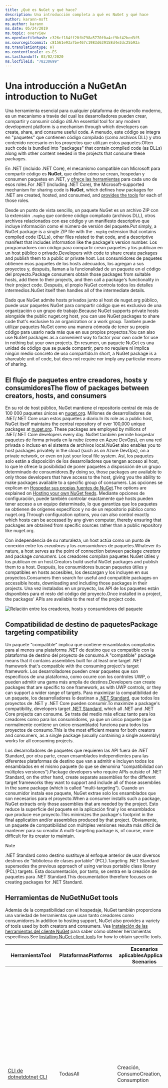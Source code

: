 ```yaml
---
title: ¿Qué es NuGet y qué hace?
description: Una introducción completa a qué es NuGet y qué hace
author: karann-msft
ms.author: karann
ms.date: 05/24/2019
ms.topic: overview
ms.openlocfilehash: c326cf184ff20fb798a5770f0a4cf9bf42bed3f5
ms.sourcegitcommit: c81561e93a7be467c1983d639158d4e3dc25b93a
ms.translationtype: HT
ms.contentlocale: es-ES
ms.lasthandoff: 03/02/2020
ms.locfileid: "78230699"
---
```

# <a name="an-introduction-to-nuget"></a><span data-ttu-id="c6ac9-103">Una introducción a NuGet</span><span class="sxs-lookup"><span data-stu-id="c6ac9-103">An introduction to NuGet</span></span>

<span data-ttu-id="c6ac9-104">Una herramienta esencial para cualquier plataforma de desarrollo moderno, es un mecanismo a través del cual los desarrolladores pueden crear, compartir y consumir código útil.</span><span class="sxs-lookup"><span data-stu-id="c6ac9-104">An essential tool for any modern development platform is a mechanism through which developers can create, share, and consume useful code.</span></span> <span data-ttu-id="c6ac9-105">A menudo, este código se integra en "paquetes" que contienen código compilado (como archivos DLL) y otro contenido necesario en los proyectos que utilizan estos paquetes.</span><span class="sxs-lookup"><span data-stu-id="c6ac9-105">Often such code is bundled into "packages" that contain compiled code (as DLLs) along with other content needed in the projects that consume these packages.</span></span>

<span data-ttu-id="c6ac9-106">En .NET (incluido .NET Core), el mecanismo compatible con Microsoft para compartir código es **NuGet**, que define cómo se crean, hospedan y consumen paquetes en .NET, y [ofrece las herramientas](install-nuget-client-tools.md) para cada uno de esos roles.</span><span class="sxs-lookup"><span data-stu-id="c6ac9-106">For .NET (including .NET Core), the Microsoft-supported mechanism for sharing code is **NuGet**, which defines how packages for .NET are created, hosted, and consumed, and [provides the tools](install-nuget-client-tools.md) for each of those roles.</span></span>

<span data-ttu-id="c6ac9-107">Desde un punto de vista sencillo, un paquete NuGet es un archivo ZIP con la extensión `.nupkg` que contiene código compilado (archivos DLL), otros archivos relacionados con ese código y un manifiesto descriptivo que incluye información como el número de versión del paquete.</span><span class="sxs-lookup"><span data-stu-id="c6ac9-107">Put simply, a NuGet package is a single ZIP file with the `.nupkg` extension that contains compiled code (DLLs), other files related to that code, and a descriptive manifest that includes information like the package's version number.</span></span> <span data-ttu-id="c6ac9-108">Los programadores con código para compartir crean paquetes y los publican en un host público o privado.</span><span class="sxs-lookup"><span data-stu-id="c6ac9-108">Developers with code to share create packages and publish them to a public or private host.</span></span> <span data-ttu-id="c6ac9-109">Los consumidores de paquetes obtienen esos paquetes de los hosts adecuados, los agregan a sus proyectos y, después, llaman a la funcionalidad de un paquete en el código del proyecto.</span><span class="sxs-lookup"><span data-stu-id="c6ac9-109">Package consumers obtain those packages from suitable hosts, add them to their projects, and then call a package's functionality in their project code.</span></span> <span data-ttu-id="c6ac9-110">Después, el propio NuGet controla todos los detalles intermedios.</span><span class="sxs-lookup"><span data-stu-id="c6ac9-110">NuGet itself then handles all of the intermediate details.</span></span>

<span data-ttu-id="c6ac9-111">Dado que NuGet admite hosts privados junto al host de nuget.org público, puede usar paquetes NuGet para compartir código que es exclusivo de una organización o un grupo de trabajo.</span><span class="sxs-lookup"><span data-stu-id="c6ac9-111">Because NuGet supports private hosts alongside the public nuget.org host, you can use NuGet packages to share code that's exclusive to an organization or a work group.</span></span> <span data-ttu-id="c6ac9-112">También puede utilizar paquetes NuGet como una manera cómoda de tener su propio código para usarlo nada más que en sus propios proyectos.</span><span class="sxs-lookup"><span data-stu-id="c6ac9-112">You can also use NuGet packages as a convenient way to factor your own code for use in nothing but your own projects.</span></span> <span data-ttu-id="c6ac9-113">En resumen, un paquete NuGet es una unidad de código que se puede compartir, pero no requiere ni implica ningún medio concreto de uso compartido.</span><span class="sxs-lookup"><span data-stu-id="c6ac9-113">In short, a NuGet package is a shareable unit of code, but does not require nor imply any particular means of sharing.</span></span>

## <a name="the-flow-of-packages-between-creators-hosts-and-consumers"></a><span data-ttu-id="c6ac9-114">El flujo de paquetes entre creadores, hosts y consumidores</span><span class="sxs-lookup"><span data-stu-id="c6ac9-114">The flow of packages between creators, hosts, and consumers</span></span>

<span data-ttu-id="c6ac9-115">En su rol de host público, NuGet mantiene el repositorio central de más de 100 000 paquetes únicos en [nuget.org](https://www.nuget.org). Millones de desarrolladores de .NET/.NET Core usan estos paquetes a diario.</span><span class="sxs-lookup"><span data-stu-id="c6ac9-115">In its role as a public host, NuGet itself maintains the central repository of over 100,000 unique packages at [nuget.org](https://www.nuget.org). These packages are employed by millions of .NET/.NET Core developers every day.</span></span> <span data-ttu-id="c6ac9-116">NuGet también permite hospedar paquetes de forma privada en la nube (como en Azure DevOps), en una red privada o incluso en el sistema de archivos local.</span><span class="sxs-lookup"><span data-stu-id="c6ac9-116">NuGet also enables you to host packages privately in the cloud (such as on Azure DevOps), on a private network, or even on just your local file system.</span></span> <span data-ttu-id="c6ac9-117">Así, los paquetes solo están a disposición de los desarrolladores que tengan acceso al host, lo que le ofrece la posibilidad de poner paquetes a disposición de un grupo determinado de consumidores.</span><span class="sxs-lookup"><span data-stu-id="c6ac9-117">By doing so, those packages are available to only those developers that have access to the host, giving you the ability to make packages available to a specific group of consumers.</span></span> <span data-ttu-id="c6ac9-118">Las opciones se explican en [Hospedar sus propias fuentes de NuGet](hosting-packages/overview.md).</span><span class="sxs-lookup"><span data-stu-id="c6ac9-118">The options are explained on [Hosting your own NuGet feeds](hosting-packages/overview.md).</span></span> <span data-ttu-id="c6ac9-119">Mediante opciones de configuración, puede también controlar exactamente qué hosts pueden tener acceso a un equipo determinado, lo que garantiza que los paquetes se obtienen de orígenes específicos y no de un repositorio público como nuget.org.</span><span class="sxs-lookup"><span data-stu-id="c6ac9-119">Through configuration options, you can also control exactly which hosts can be accessed by any given computer, thereby ensuring that packages are obtained from specific sources rather than a public repository like nuget.org.</span></span>

<span data-ttu-id="c6ac9-120">Con independencia de su naturaleza, un host actúa como un punto de conexión entre los *creadores* y los *consumidores* de paquetes.</span><span class="sxs-lookup"><span data-stu-id="c6ac9-120">Whatever its nature, a host serves as the point of connection between package *creators* and package *consumers*.</span></span> <span data-ttu-id="c6ac9-121">Los creadores compilan paquetes NuGet útiles y los publican en un host.</span><span class="sxs-lookup"><span data-stu-id="c6ac9-121">Creators build useful NuGet packages and publish them to a host.</span></span> <span data-ttu-id="c6ac9-122">Después, los consumidores buscan paquetes útiles y compatibles en hosts accesibles, los descargan y los incluyen en sus proyectos.</span><span class="sxs-lookup"><span data-stu-id="c6ac9-122">Consumers then search for useful and compatible packages on accessible hosts, downloading and including those packages in their projects.</span></span> <span data-ttu-id="c6ac9-123">Una vez instalados en un proyecto, las API de los paquetes están disponibles para el resto del código del proyecto.</span><span class="sxs-lookup"><span data-stu-id="c6ac9-123">Once installed in a project, the packages' APIs are available to the rest of the project code.</span></span>

![Relación entre los creadores, hosts y consumidores del paquete](media/nuget-roles.png)

## <a name="package-targeting-compatibility"></a><span data-ttu-id="c6ac9-125">Compatibilidad de destino de paquetes</span><span class="sxs-lookup"><span data-stu-id="c6ac9-125">Package targeting compatibility</span></span>

<span data-ttu-id="c6ac9-126">Un paquete "compatible" implica que contiene ensamblados compilados para al menos una plataforma .NET de destino que es compatible con la plataforma de destino del proyecto de consumo.</span><span class="sxs-lookup"><span data-stu-id="c6ac9-126">A "compatible" package means that it contains assemblies built for at least one target .NET framework that's compatible with the consuming project's target framework.</span></span> <span data-ttu-id="c6ac9-127">Los desarrolladores pueden crear paquetes que son específicos de una plataforma, como ocurre con los controles UWP, o pueden admitir una gama más amplia de destinos.</span><span class="sxs-lookup"><span data-stu-id="c6ac9-127">Developers can create packages that are specific to one framework, as with UWP controls, or they can support a wider range of targets.</span></span> <span data-ttu-id="c6ac9-128">Para maximizar la compatibilidad de un paquete, los desarrolladores lo destinan a [.NET Standard](/dotnet/standard/net-standard), que todos los proyectos de .NET y .NET Core pueden consumir.</span><span class="sxs-lookup"><span data-stu-id="c6ac9-128">To maximize a package's compatibility, developers target [.NET Standard](/dotnet/standard/net-standard), which all .NET and .NET Core projects can consume.</span></span> <span data-ttu-id="c6ac9-129">Se trata del medio más eficaz tanto para los creadores como para los consumidores, ya que un único paquete (que normalmente contiene un único ensamblado) funciona para todos los proyectos de consumo.</span><span class="sxs-lookup"><span data-stu-id="c6ac9-129">This is the most efficient means for both creators and consumers, as a single package (usually containing a single assembly) works for all consuming projects.</span></span>

<span data-ttu-id="c6ac9-130">Los desarrolladores de paquetes que requieren las API fuera de .NET Standard, por otra parte, crean ensamblados independientes para las diferentes plataformas de destino que van a admitir e incluyen todos los ensamblados en el mismo paquete (lo que se denomina "compatibilidad con múltiples versiones").</span><span class="sxs-lookup"><span data-stu-id="c6ac9-130">Package developers who require APIs outside of .NET Standard, on the other hand, create separate assemblies for the different target frameworks they want to support and include all of those assemblies in the same package (which is called "multi-targeting").</span></span> <span data-ttu-id="c6ac9-131">Cuando un consumidor instala ese paquete, NuGet extrae solo los ensamblados que son necesarios para el proyecto.</span><span class="sxs-lookup"><span data-stu-id="c6ac9-131">When a consumer installs such a package, NuGet extracts only those assemblies that are needed by the project.</span></span> <span data-ttu-id="c6ac9-132">Esto reduce la superficie del paquete en la aplicación final y los ensamblados que produce ese proyecto.</span><span class="sxs-lookup"><span data-stu-id="c6ac9-132">This minimizes the package's footprint in the final application and/or assemblies produced by that project.</span></span> <span data-ttu-id="c6ac9-133">Obviamente, un paquete de compatibilidad con múltiples versiones resulta más difícil de mantener para su creador.</span><span class="sxs-lookup"><span data-stu-id="c6ac9-133">A multi-targeting package is, of course, more difficult for its creator to maintain.</span></span>

> [!Note]
> <span data-ttu-id="c6ac9-134">.NET Standard como destino sustituye al enfoque anterior de usar diversos destinos de "biblioteca de clases portable" (PCL).</span><span class="sxs-lookup"><span data-stu-id="c6ac9-134">Targeting .NET Standard supersedes the previous approach of using various portable class library (PCL) targets.</span></span> <span data-ttu-id="c6ac9-135">Esta documentación, por tanto, se centra en la creación de paquetes para .NET Standard.</span><span class="sxs-lookup"><span data-stu-id="c6ac9-135">This documentation therefore focuses on creating packages for .NET Standard.</span></span>

## <a name="nuget-tools"></a><span data-ttu-id="c6ac9-136">Herramientas de NuGet</span><span class="sxs-lookup"><span data-stu-id="c6ac9-136">NuGet tools</span></span>

<span data-ttu-id="c6ac9-137">Además de la compatibilidad con el hospedaje, NuGet también proporciona una variedad de herramientas que usan tanto creadores como consumidores.</span><span class="sxs-lookup"><span data-stu-id="c6ac9-137">In addition to hosting support, NuGet also provides a variety of tools used by both creators and consumers.</span></span> <span data-ttu-id="c6ac9-138">Vea [Instalación de las herramientas del cliente NuGet](install-nuget-client-tools.md) para saber cómo obtener herramientas específicas.</span><span class="sxs-lookup"><span data-stu-id="c6ac9-138">See [Installing NuGet client tools](install-nuget-client-tools.md) for how to obtain specific tools.</span></span>

| <span data-ttu-id="c6ac9-139">Herramienta</span><span class="sxs-lookup"><span data-stu-id="c6ac9-139">Tool</span></span> | <span data-ttu-id="c6ac9-140">Plataformas</span><span class="sxs-lookup"><span data-stu-id="c6ac9-140">Platforms</span></span> | <span data-ttu-id="c6ac9-141">Escenarios aplicables</span><span class="sxs-lookup"><span data-stu-id="c6ac9-141">Applicable Scenarios</span></span> | <span data-ttu-id="c6ac9-142">Descripción</span><span class="sxs-lookup"><span data-stu-id="c6ac9-142">Description</span></span> |
| --- | --- | --- | --- |
| [<span data-ttu-id="c6ac9-143">CLI de dotnet</span><span class="sxs-lookup"><span data-stu-id="c6ac9-143">dotnet CLI</span></span>](consume-packages/install-use-packages-dotnet-cli.md) | <span data-ttu-id="c6ac9-144">Todas</span><span class="sxs-lookup"><span data-stu-id="c6ac9-144">All</span></span> | <span data-ttu-id="c6ac9-145">Creación, Consumo</span><span class="sxs-lookup"><span data-stu-id="c6ac9-145">Creation, Consumption</span></span> | <span data-ttu-id="c6ac9-146">Herramienta CLI para las bibliotecas .NET Core y .NET Standard y para los proyectos de estilo SDK que tienen como destino .NET Framework (consulte [Atributo SDK](/dotnet/core/tools/csproj#additions)).</span><span class="sxs-lookup"><span data-stu-id="c6ac9-146">CLI tool for .NET Core and .NET Standard libraries, and for SDK-style projects that target .NET Framework (see [SDK attribute](/dotnet/core/tools/csproj#additions)).</span></span> <span data-ttu-id="c6ac9-147">Ofrece determinadas funcionalidades de la CLI de NuGet directamente en la cadena de herramientas de .NET Core.</span><span class="sxs-lookup"><span data-stu-id="c6ac9-147">Provides certain NuGet CLI capabilities directly within the .NET Core tool chain.</span></span> <span data-ttu-id="c6ac9-148">Al igual que con la CLI de `nuget.exe`, la CLI de dotnet no interactúa con proyectos de Visual Studio.</span><span class="sxs-lookup"><span data-stu-id="c6ac9-148">As with the `nuget.exe` CLI, the dotnet CLI does not interact with Visual Studio projects.</span></span> |
| [<span data-ttu-id="c6ac9-149">CLI de nuget.exe</span><span class="sxs-lookup"><span data-stu-id="c6ac9-149">nuget.exe CLI</span></span>](consume-packages/install-use-packages-nuget-cli.md) | <span data-ttu-id="c6ac9-150">Todas</span><span class="sxs-lookup"><span data-stu-id="c6ac9-150">All</span></span> | <span data-ttu-id="c6ac9-151">Creación, Consumo</span><span class="sxs-lookup"><span data-stu-id="c6ac9-151">Creation, Consumption</span></span> | <span data-ttu-id="c6ac9-152">Herramienta CLI para bibliotecas de .NET Framework y proyectos de estilo diferente de SDK que tienen como destino las bibliotecas de .NET Standard.</span><span class="sxs-lookup"><span data-stu-id="c6ac9-152">CLI tool for .NET Framework libraries and non-SDK-style projects that target .NET Standard libraries.</span></span> <span data-ttu-id="c6ac9-153">Proporciona todas las funcionalidades de NuGet, con algunos comandos que se aplican de forma específica a los creadores del paquete, otros solo a los consumidores y otros a ambos.</span><span class="sxs-lookup"><span data-stu-id="c6ac9-153">Provides all NuGet capabilities, with some commands applying specifically to package creators, some applying only to consumers, and others applying to both.</span></span> <span data-ttu-id="c6ac9-154">Por ejemplo, los creadores de paquetes usan el comando `nuget pack` para crear un paquete a partir de varios ensamblados y archivos relacionados, los consumidores de paquetes usan `nuget install` para incluir los paquetes en una carpeta de proyecto y todos usan `nuget config` para establecer variables de configuración de NuGet.</span><span class="sxs-lookup"><span data-stu-id="c6ac9-154">For example, package creators use the `nuget pack` command to create a package from various assemblies and related files, package consumers use `nuget install` to include packages in a project folder, and everyone uses `nuget config` to set NuGet configuration variables.</span></span> <span data-ttu-id="c6ac9-155">Como herramienta independiente de la plataforma, la CLI de NuGet no interactúa con proyectos de Visual Studio.</span><span class="sxs-lookup"><span data-stu-id="c6ac9-155">As a platform-agnostic tool, the NuGet CLI does not interact with Visual Studio projects.</span></span> |
| [<span data-ttu-id="c6ac9-156">Consola del Administrador de paquetes</span><span class="sxs-lookup"><span data-stu-id="c6ac9-156">Package Manager Console</span></span>](consume-packages/install-use-packages-powershell.md) | <span data-ttu-id="c6ac9-157">Visual Studio en Windows</span><span class="sxs-lookup"><span data-stu-id="c6ac9-157">Visual Studio on Windows</span></span> | <span data-ttu-id="c6ac9-158">Consumo</span><span class="sxs-lookup"><span data-stu-id="c6ac9-158">Consumption</span></span> | <span data-ttu-id="c6ac9-159">Ofrece [comandos de PowerShell](reference/Powershell-Reference.md) para instalar y administrar paquetes en proyectos de Visual Studio.</span><span class="sxs-lookup"><span data-stu-id="c6ac9-159">Provides [PowerShell commands](reference/Powershell-Reference.md) for installing and managing packages in Visual Studio projects.</span></span> |
| [<span data-ttu-id="c6ac9-160">Interfaz de usuario del administrador de paquetes</span><span class="sxs-lookup"><span data-stu-id="c6ac9-160">Package Manager UI</span></span>](consume-packages/install-use-packages-visual-studio.md) | <span data-ttu-id="c6ac9-161">Visual Studio en Windows</span><span class="sxs-lookup"><span data-stu-id="c6ac9-161">Visual Studio on Windows</span></span> | <span data-ttu-id="c6ac9-162">Consumo</span><span class="sxs-lookup"><span data-stu-id="c6ac9-162">Consumption</span></span> | <span data-ttu-id="c6ac9-163">Ofrece una interfaz de usuario fácil de usar para instalar y administrar paquetes en proyectos de Visual Studio.</span><span class="sxs-lookup"><span data-stu-id="c6ac9-163">Provides an easy-to-use UI for installing and managing packages in Visual Studio projects.</span></span> |
| [<span data-ttu-id="c6ac9-164">Administrar la interfaz de usuario de NuGet</span><span class="sxs-lookup"><span data-stu-id="c6ac9-164">Manage NuGet UI</span></span>](/visualstudio/mac/nuget-walkthrough) | <span data-ttu-id="c6ac9-165">Visual Studio para Mac</span><span class="sxs-lookup"><span data-stu-id="c6ac9-165">Visual Studio for Mac</span></span> | <span data-ttu-id="c6ac9-166">Consumo</span><span class="sxs-lookup"><span data-stu-id="c6ac9-166">Consumption</span></span> | <span data-ttu-id="c6ac9-167">Ofrece una interfaz de usuario fácil de usar para instalar y administrar paquetes en proyectos de Visual Studio para Mac.</span><span class="sxs-lookup"><span data-stu-id="c6ac9-167">Provide an easy-to-use UI for installing and managing packages in Visual Studio for Mac projects.</span></span> |
| [<span data-ttu-id="c6ac9-168">MSBuild</span><span class="sxs-lookup"><span data-stu-id="c6ac9-168">MSBuild</span></span>](reference/msbuild-targets.md) | <span data-ttu-id="c6ac9-169">Windows</span><span class="sxs-lookup"><span data-stu-id="c6ac9-169">Windows</span></span> | <span data-ttu-id="c6ac9-170">Creación, Consumo</span><span class="sxs-lookup"><span data-stu-id="c6ac9-170">Creation, Consumption</span></span> | <span data-ttu-id="c6ac9-171">Ofrece la posibilidad de crear y restaurar los paquetes que se usan en un proyecto directamente a través de la cadena de herramientas de MSBuild.</span><span class="sxs-lookup"><span data-stu-id="c6ac9-171">Provides the ability to create packages and restore packages used in a project directly through the MSBuild tool chain.</span></span> |

<span data-ttu-id="c6ac9-172">Como puede ver, las herramientas de NuGet con las que trabaja dependen en gran medida de si se crean, consumen o publican paquetes, así como de la plataforma en la que se trabaja.</span><span class="sxs-lookup"><span data-stu-id="c6ac9-172">As you can see, the NuGet tools you work with depend greatly on whether you're creating, consuming, or publishing packages, and the platform on which you're working.</span></span> <span data-ttu-id="c6ac9-173">Los creadores de paquetes también suelen ser consumidores, dado que se basan en la funcionalidad que existe en otros paquetes NuGet.</span><span class="sxs-lookup"><span data-stu-id="c6ac9-173">Package creators are typically also consumers, as they build on top of functionality that exists in other NuGet packages.</span></span> <span data-ttu-id="c6ac9-174">Y esos paquetes, por supuesto, pueden a su vez depender de otros.</span><span class="sxs-lookup"><span data-stu-id="c6ac9-174">And those packages, of course, may in turn depend on still others.</span></span>

<span data-ttu-id="c6ac9-175">Para obtener más información, comience por los artículos [Flujo de trabajo de creación de paquetes](create-packages/Overview-and-Workflow.md) y [Flujo de trabajo de consumo de paquetes](consume-packages/Overview-and-Workflow.md).</span><span class="sxs-lookup"><span data-stu-id="c6ac9-175">For more information, start with the [Package creation workflow](create-packages/Overview-and-Workflow.md) and [Package consumption workflow](consume-packages/Overview-and-Workflow.md) articles.</span></span>

## <a name="managing-dependencies"></a><span data-ttu-id="c6ac9-176">Administración de dependencias</span><span class="sxs-lookup"><span data-stu-id="c6ac9-176">Managing dependencies</span></span>

<span data-ttu-id="c6ac9-177">La posibilidad de basarse en el trabajo de otros usuarios fácilmente es una de las características más eficaces de un sistema de administración de paquetes.</span><span class="sxs-lookup"><span data-stu-id="c6ac9-177">The ability to easily build on the work of others is one of most powerful features of a package management system.</span></span> <span data-ttu-id="c6ac9-178">En consecuencia, gran parte de lo que hace NuGet consiste en administrar ese "gráfico" o árbol de dependencias en nombre de un proyecto.</span><span class="sxs-lookup"><span data-stu-id="c6ac9-178">Accordingly, much of what NuGet does is managing that dependency tree or "graph" on behalf of a project.</span></span> <span data-ttu-id="c6ac9-179">Dicho simplemente, solo se tiene que preocupar por los paquetes que use directamente en un proyecto.</span><span class="sxs-lookup"><span data-stu-id="c6ac9-179">Simply said, you need only concern yourself with those packages that you're directly using in a project.</span></span> <span data-ttu-id="c6ac9-180">Si alguno de esos paquetes consume otros paquetes (que, a su vez, pueden consumir otros), NuGet se encarga de todas esas dependencias de nivel inferior.</span><span class="sxs-lookup"><span data-stu-id="c6ac9-180">If any of those packages themselves consume other packages (which can, in turn, consume still others), NuGet takes care of all those down-level dependencies.</span></span>

<span data-ttu-id="c6ac9-181">En la imagen siguiente se muestra un proyecto que depende de cinco paquetes que, a su vez, dependen de otros varios.</span><span class="sxs-lookup"><span data-stu-id="c6ac9-181">The following image shows a project that depends on five packages, which in turn depend on a number of others.</span></span>

![Un gráfico de dependencias de NuGet de ejemplo para un proyecto de .NET](media/dependency-graph.png)

<span data-ttu-id="c6ac9-183">Tenga en cuenta que algunos paquetes aparecen varias veces en el gráfico de dependencias.</span><span class="sxs-lookup"><span data-stu-id="c6ac9-183">Notice that some packages appear multiple times in the dependency graph.</span></span> <span data-ttu-id="c6ac9-184">Por ejemplo, hay tres consumidores diferentes del paquete B, y es posible que cada consumidor también especifique una versión diferente de ese paquete (no se muestra).</span><span class="sxs-lookup"><span data-stu-id="c6ac9-184">For example, there are three different consumers of package B, and each consumer might also specify a different version for that package (not shown).</span></span> <span data-ttu-id="c6ac9-185">Se trata de un hecho frecuente, especialmente para los paquetes más ampliamente utilizados.</span><span class="sxs-lookup"><span data-stu-id="c6ac9-185">This is a common occurrence, especially for widely-used packages.</span></span> <span data-ttu-id="c6ac9-186">Afortunadamente, NuGet se encarga del trabajo duro de determinar exactamente qué versión del paquete B satisface a todos los consumidores.</span><span class="sxs-lookup"><span data-stu-id="c6ac9-186">NuGet fortunately does all the hard work to determine exactly which version of package B satisfies all consumers.</span></span> <span data-ttu-id="c6ac9-187">NuGet hace lo mismo para todos los demás paquetes, sin importar la complejidad del gráfico de dependencia.</span><span class="sxs-lookup"><span data-stu-id="c6ac9-187">NuGet then does the same for all other packages, no matter how deep the dependency graph.</span></span>

<span data-ttu-id="c6ac9-188">Para obtener más información sobre cómo realiza NuGet este servicio, vea [Resolución de dependencias](concepts/dependency-resolution.md).</span><span class="sxs-lookup"><span data-stu-id="c6ac9-188">For more details on how NuGet performs this service, see [Dependency resolution](concepts/dependency-resolution.md).</span></span>

## <a name="tracking-references-and-restoring-packages"></a><span data-ttu-id="c6ac9-189">Seguimiento de referencias y restauración de paquetes</span><span class="sxs-lookup"><span data-stu-id="c6ac9-189">Tracking references and restoring packages</span></span>

<span data-ttu-id="c6ac9-190">Dado que los proyectos se pueden mover fácilmente entre equipos de desarrolladores, repositorios de control de código fuente, servidores de compilación, etc., no resulta práctico mantener los ensamblados binarios de los paquetes NuGet enlazados directamente a un proyecto.</span><span class="sxs-lookup"><span data-stu-id="c6ac9-190">Because projects can easily move between developer computers, source control repositories, build servers, and so forth, it's highly impractical to keep the binary assemblies of NuGet packages directly bound to a project.</span></span> <span data-ttu-id="c6ac9-191">De hacerlo, se produciría un sobredimensionamiento innecesario de cada copia del proyecto (y, por tanto, se desperdiciaría espacio en los repositorios de control de código fuente).</span><span class="sxs-lookup"><span data-stu-id="c6ac9-191">Doing so would make each copy of the project unnecessarily bloated (and thereby waste space in source control repositories).</span></span> <span data-ttu-id="c6ac9-192">Además, sería muy difícil actualizar los archivos binarios del paquete a versiones más recientes, ya que habría que aplicar las actualizaciones en todas las copias del proyecto.</span><span class="sxs-lookup"><span data-stu-id="c6ac9-192">It would also make it very difficult to update package binaries to newer versions as updates would have to be applied across all copies of the project.</span></span>

<span data-ttu-id="c6ac9-193">En lugar de ello, NuGet mantiene una lista de referencias simples de los paquetes en los que se basa un proyecto, que incluye las dependencias de nivel superior y de nivel inferior.</span><span class="sxs-lookup"><span data-stu-id="c6ac9-193">NuGet instead maintains a simple reference list of the packages upon which a project depends, including both top-level and down-level dependencies.</span></span> <span data-ttu-id="c6ac9-194">Es decir, siempre que se instala un paquete de algún host en un proyecto, NuGet registra el identificador y el número de versión del paquete en la lista de referencias.</span><span class="sxs-lookup"><span data-stu-id="c6ac9-194">That is, whenever you install a package from some host into a project, NuGet records the package identifier and version number in the reference list.</span></span> <span data-ttu-id="c6ac9-195">(Al desinstalar un paquete, evidentemente se quita de la lista). NuGet después ofrece un medio para restaurar todos los paquetes a los que se hace referencia, tal y como se describe en [Restauración de paquetes](consume-packages/package-restore.md).</span><span class="sxs-lookup"><span data-stu-id="c6ac9-195">(Uninstalling a package, of course, removes it from the list.) NuGet then provides a means to restore all referenced packages upon request, as described on [Package restore](consume-packages/package-restore.md).</span></span>

![Una lista de referencias de NuGet se crea al instalar el paquete y se puede usar para restaurar los paquetes en otro lugar](media/nuget-restore.png)

<span data-ttu-id="c6ac9-197">Solo con la lista de referencias, NuGet puede reinstalar (es decir, *restaurar*) todos los paquetes de hosts públicos y privados en cualquier momento posterior.</span><span class="sxs-lookup"><span data-stu-id="c6ac9-197">With only the reference list, NuGet can then reinstall&mdash;that is, *restore*&mdash;all of those packages from public and/or private hosts at any later time.</span></span> <span data-ttu-id="c6ac9-198">Al confirmar un proyecto en el control de código fuente o compartirlo de alguna otra manera, solo se incluye la lista de referencias, no los archivos binarios del paquete (vea [Paquetes y control de código fuente](consume-packages/packages-and-source-control.md)).</span><span class="sxs-lookup"><span data-stu-id="c6ac9-198">When committing a project to source control, or sharing it in some other way, you include only the reference list and exclude any package binaries (see [Packages and source control](consume-packages/packages-and-source-control.md).)</span></span>

<span data-ttu-id="c6ac9-199">El equipo que recibe un proyecto, como un servidor de compilación que obtiene una copia del proyecto como parte de un sistema de implementación automatizada, simplemente solicita a NuGet que restaure las dependencias cuando sea necesario.</span><span class="sxs-lookup"><span data-stu-id="c6ac9-199">The computer that receives a project, such as a build server obtaining a copy of the project as part of an automated deployment system, simply asks NuGet to restore dependencies whenever they're needed.</span></span> <span data-ttu-id="c6ac9-200">Los sistemas de compilación como Azure DevOps proporcionan pasos de "restauración de NuGet" para este propósito exacto.</span><span class="sxs-lookup"><span data-stu-id="c6ac9-200">Build systems like Azure DevOps provide "NuGet restore" steps for this exact purpose.</span></span> <span data-ttu-id="c6ac9-201">De forma similar, cuando los desarrolladores obtienen una copia de un proyecto (como al clonar un repositorio), pueden invocar un comando como `nuget restore` (CLI de NuGet), `dotnet restore` (CLI de dotnet), o `Install-Package` (consola del Administrador de paquetes) para obtener todos los paquetes necesarios.</span><span class="sxs-lookup"><span data-stu-id="c6ac9-201">Similarly, when developers obtain a copy of a project (as when cloning a repository), they can invoke command like `nuget restore` (NuGet CLI), `dotnet restore` (dotnet CLI), or `Install-Package` (Package Manager Console) to obtain all the necessary packages.</span></span> <span data-ttu-id="c6ac9-202">Visual Studio, por su parte, restaura automáticamente los paquetes al compilar un proyecto (siempre que la restauración automática esté habilitada, tal y como se describe en [Restauración de paquetes](consume-packages/package-restore.md)).</span><span class="sxs-lookup"><span data-stu-id="c6ac9-202">Visual Studio, for its part, automatically restores packages when building a project (provided that automatic restore is enabled, as described on [Package restore](consume-packages/package-restore.md)).</span></span>

<span data-ttu-id="c6ac9-203">Claramente, el rol principal de NuGet que interesa a los desarrolladores es que mantenga esa lista de referencias en nombre del proyecto y que proporcione los medios para restaurar de forma eficaz (y actualizar) los paquetes a los que se hace referencia.</span><span class="sxs-lookup"><span data-stu-id="c6ac9-203">Clearly, then, NuGet's primary role where developers are concerned is maintaining that reference list on behalf of your project and providing the means to efficiently restore (and update) those referenced packages.</span></span> <span data-ttu-id="c6ac9-204">Esta lista se mantiene en uno de los dos *formatos de administración de paquetes*, que se denominan:</span><span class="sxs-lookup"><span data-stu-id="c6ac9-204">This list is maintained in one of two *package management formats*, as they're called:</span></span>

- <span data-ttu-id="c6ac9-205">[PackageReference](consume-packages/package-references-in-project-files.md) (o "referencias de paquetes en archivos de proyecto") | *(NuGet 4.0 y versiones posteriores)* mantiene una lista de las dependencias de nivel superior de un proyecto directamente en el archivo de proyecto, por lo que no se necesita un archivo independiente.</span><span class="sxs-lookup"><span data-stu-id="c6ac9-205">[PackageReference](consume-packages/package-references-in-project-files.md) (or "package references in project files") | *(NuGet 4.0+)* Maintains a list of a project's top-level dependencies directly within the project file, so no separate file is needed.</span></span> <span data-ttu-id="c6ac9-206">Se genera dinámicamente un archivo asociado, `obj/project.assets.json`, que administra el gráfico de dependencias general de los paquetes que un proyecto utiliza con todas las dependencias de nivel inferior.</span><span class="sxs-lookup"><span data-stu-id="c6ac9-206">An associated file, `obj/project.assets.json`, is dynamically generated to manage the overall dependency graph of the packages that a project uses along with all down-level dependencies.</span></span> <span data-ttu-id="c6ac9-207">Siempre se utiliza PackageReference en los proyectos de .NET Core.</span><span class="sxs-lookup"><span data-stu-id="c6ac9-207">PackageReference is always used by .NET Core projects.</span></span>

- <span data-ttu-id="c6ac9-208">[`packages.config`](reference/packages-config.md): *(NuGet 1.0 y versiones posteriores)* un archivo XML que mantiene una lista plana de todas las dependencias del proyecto, incluidas las dependencias de otros paquetes instalados.</span><span class="sxs-lookup"><span data-stu-id="c6ac9-208">[`packages.config`](reference/packages-config.md): *(NuGet 1.0+)* An XML file that maintains a flat list of all dependencies in the project, including the dependencies of other installed packages.</span></span> <span data-ttu-id="c6ac9-209">Los paquetes instalados o restaurados se almacenan en una carpeta `packages`.</span><span class="sxs-lookup"><span data-stu-id="c6ac9-209">Installed or restored packages are stored in a `packages` folder.</span></span>

<span data-ttu-id="c6ac9-210">El formato de administración de paquetes que se usa en un proyecto determinado depende del tipo de proyecto y la versión disponible de NuGet (y/o Visual Studio).</span><span class="sxs-lookup"><span data-stu-id="c6ac9-210">Which package management format is employed in any given project depends on the project type, and the available version of NuGet (and/or Visual Studio).</span></span> <span data-ttu-id="c6ac9-211">Para comprobar qué formato se usa, solo hay que buscar `packages.config` en la raíz del proyecto después de instalar el primer paquete.</span><span class="sxs-lookup"><span data-stu-id="c6ac9-211">To check what format is being used, simply look for `packages.config` in the project root after installing your first package.</span></span> <span data-ttu-id="c6ac9-212">Si no ve ese archivo, busque directamente un elemento \<PackageReference\> en el archivo de proyecto.</span><span class="sxs-lookup"><span data-stu-id="c6ac9-212">If you don't have that file, look in the project file directly for a \<PackageReference\> element.</span></span>

<span data-ttu-id="c6ac9-213">Si se puede elegir, se recomienda utilizar PackageReference.</span><span class="sxs-lookup"><span data-stu-id="c6ac9-213">When you have a choice, we recommend using PackageReference.</span></span> <span data-ttu-id="c6ac9-214">`packages.config` se mantiene con fines de herencia y ya no está en desarrollo activo.</span><span class="sxs-lookup"><span data-stu-id="c6ac9-214">`packages.config` is maintained for legacy purposes and is no longer under active development.</span></span>

> [!Tip]
> <span data-ttu-id="c6ac9-215">Diversos comandos de la CLI de `nuget.exe`, como `nuget install`, no agregan automáticamente el paquete a la lista de referencia.</span><span class="sxs-lookup"><span data-stu-id="c6ac9-215">Various `nuget.exe` CLI commands, like `nuget install`, do not automatically add the package to the reference list.</span></span> <span data-ttu-id="c6ac9-216">La lista se actualiza al instalar un paquete con el Administrador de paquetes de Visual Studio (interfaz de usuario o consola) y con la CLI de `dotnet.exe`.</span><span class="sxs-lookup"><span data-stu-id="c6ac9-216">The list is updated when installing a package with the Visual Studio Package Manager (UI or Console), and with `dotnet.exe` CLI.</span></span>

## <a name="what-else-does-nuget-do"></a><span data-ttu-id="c6ac9-217">¿Qué más hace NuGet?</span><span class="sxs-lookup"><span data-stu-id="c6ac9-217">What else does NuGet do?</span></span>

<span data-ttu-id="c6ac9-218">Hasta ahora ha aprendido las siguientes características de NuGet:</span><span class="sxs-lookup"><span data-stu-id="c6ac9-218">So far you've learned the following characteristics of NuGet:</span></span>

- <span data-ttu-id="c6ac9-219">NuGet ofrece el repositorio central nuget.org con compatibilidad de hospedaje privado.</span><span class="sxs-lookup"><span data-stu-id="c6ac9-219">NuGet provides the central nuget.org repository with support for private hosting.</span></span>
- <span data-ttu-id="c6ac9-220">NuGet proporciona a los desarrolladores las herramientas que necesitan para crear, publicar y consumir paquetes.</span><span class="sxs-lookup"><span data-stu-id="c6ac9-220">NuGet provides the tools developers need for creating, publishing, and consuming packages.</span></span>
- <span data-ttu-id="c6ac9-221">Y lo más importante, NuGet mantiene una lista de referencias de los paquetes que se usan en un proyecto y permite restaurar y actualizar los paquetes de esa lista.</span><span class="sxs-lookup"><span data-stu-id="c6ac9-221">Most importantly, NuGet maintains a reference list of packages used in a project and the ability to restore and update those packages from that list.</span></span>

<span data-ttu-id="c6ac9-222">Para que estos procesos funcionen de forma eficaz, NuGet realiza algunas optimizaciones en segundo plano.</span><span class="sxs-lookup"><span data-stu-id="c6ac9-222">To make these processes work efficiently, NuGet does some behind-the-scenes optimizations.</span></span> <span data-ttu-id="c6ac9-223">En concreto, NuGet administra una caché de paquetes y una carpeta de paquetes globales para abreviar la instalación y reinstalación.</span><span class="sxs-lookup"><span data-stu-id="c6ac9-223">Most notably, NuGet manages a package cache and a global packages folder to shortcut installation and reinstallation.</span></span> <span data-ttu-id="c6ac9-224">La caché evita descargar un paquete que ya se ha instalado en el equipo.</span><span class="sxs-lookup"><span data-stu-id="c6ac9-224">The cache avoids downloading a package that's already been installed on the machine.</span></span> <span data-ttu-id="c6ac9-225">La carpeta de paquetes globales permite que varios proyectos compartan el mismo paquete instalado, lo que reduce el consumo general de NuGet en el equipo.</span><span class="sxs-lookup"><span data-stu-id="c6ac9-225">The global packages folder allows multiple projects to share the same installed package, thereby reducing NuGet's overall footprint on the computer.</span></span> <span data-ttu-id="c6ac9-226">Las carpetas de paquetes globales y de caché resultan muy útiles cuando a menudo se restaura un mayor número de paquetes, por ejemplo, en un servidor de compilación.</span><span class="sxs-lookup"><span data-stu-id="c6ac9-226">The cache and global packages folder are also very helpful when you're frequently restoring a larger number of packages, as on a build server.</span></span> <span data-ttu-id="c6ac9-227">Para obtener más detalles sobre estos mecanismos, vea [Administración de paquetes globales y carpetas de caché](consume-packages/managing-the-global-packages-and-cache-folders.md).</span><span class="sxs-lookup"><span data-stu-id="c6ac9-227">For more details on these mechanisms, see [Managing the global packages and cache folders](consume-packages/managing-the-global-packages-and-cache-folders.md).</span></span>

<span data-ttu-id="c6ac9-228">Dentro de un proyecto individual, NuGet administra el gráfico general de dependencias, que incluye volver a resolver varias referencias a las distintas versiones del mismo paquete.</span><span class="sxs-lookup"><span data-stu-id="c6ac9-228">Within an individual project, NuGet manages the overall dependency graph, which again includes resolving multiple references to different versions of the same package.</span></span> <span data-ttu-id="c6ac9-229">Es bastante común que un proyecto tenga una relación de dependencia con uno o varios paquetes que, a su vez, tienen las mismas dependencias.</span><span class="sxs-lookup"><span data-stu-id="c6ac9-229">It's quite common that a project takes a dependency on one or more packages that themselves have the same dependencies.</span></span> <span data-ttu-id="c6ac9-230">Algunos de los paquetes de utilidad más prácticos de nuget.org se usan en otros muchos paquetes.</span><span class="sxs-lookup"><span data-stu-id="c6ac9-230">Some of the most useful utility packages on nuget.org are employed by many other packages.</span></span> <span data-ttu-id="c6ac9-231">En el gráfico de dependencias completo, podría tener fácilmente diez referencias distintas a versiones diferentes del mismo paquete.</span><span class="sxs-lookup"><span data-stu-id="c6ac9-231">In the entire dependency graph, then, you could easily have ten different references to different versions of the same package.</span></span> <span data-ttu-id="c6ac9-232">Para no incluir varias versiones de ese paquete en la propia aplicación, NuGet determina la única versión que pueden usar todos los consumidores.</span><span class="sxs-lookup"><span data-stu-id="c6ac9-232">To avoid bringing multiple versions of that package into the application itself, NuGet sorts out which single version can be used by all consumers.</span></span> <span data-ttu-id="c6ac9-233">(Para obtener más información, vea [Inserción de dependencias](concepts/dependency-resolution.md)).</span><span class="sxs-lookup"><span data-stu-id="c6ac9-233">(For more information, see [Dependency Resolution](concepts/dependency-resolution.md).)</span></span>

<span data-ttu-id="c6ac9-234">Además, NuGet mantiene todas las especificaciones relacionadas con la estructura de los paquetes (incluida la [localización](create-packages/creating-localized-packages.md) y los [símbolos de depuración](create-packages/symbol-packages-snupkg.md)) y cómo se hace [referencia](consume-packages/package-references-in-project-files.md) a ellos (incluidos los [intervalos de versiones](concepts/package-versioning.md#version-ranges) y las [versiones preliminares](create-packages/prerelease-packages.md)). NuGet ofrece también varias API para trabajar con sus servicios mediante programación, así como compatibilidad para los desarrolladores que crean plantillas de proyecto y extensiones de Visual Studio.</span><span class="sxs-lookup"><span data-stu-id="c6ac9-234">Beyond that, NuGet maintains all the specifications related to how packages are structured (including [localization](create-packages/creating-localized-packages.md) and [debug symbols](create-packages/symbol-packages-snupkg.md)) and how they are [referenced](consume-packages/package-references-in-project-files.md) (including [version ranges](concepts/package-versioning.md#version-ranges) and [pre-release versions](create-packages/prerelease-packages.md).) NuGet also provides various APIs to work with its services programmatically, and provides support for developers who write Visual Studio extensions and project templates.</span></span>

<span data-ttu-id="c6ac9-235">Dedique un momento a examinar la tabla de contenido de esta documentación, y podrá ver todas estas funcionalidades representadas, junto con notas de la versión que se remontan a los inicios de NuGet.</span><span class="sxs-lookup"><span data-stu-id="c6ac9-235">Take a moment to browse the table of contents for this documentation, and you see all of these capabilities represented there, along with release notes dating back to NuGet's beginnings.</span></span>

## <a name="related-video"></a><span data-ttu-id="c6ac9-236">Vídeo relacionado</span><span class="sxs-lookup"><span data-stu-id="c6ac9-236">Related video</span></span>

> [!Video https://channel9.msdn.com/Series/NuGet-101/What-is-NuGet-1-of-5/player]

<span data-ttu-id="c6ac9-237">Encuentre más vídeos de NuGet en [Channel 9](https://channel9.msdn.com/Series/NuGet-101) y [YouTube](https://www.youtube.com/playlist?list=PLdo4fOcmZ0oVLvfkFk8O9h6v2Dcdh2bh_).</span><span class="sxs-lookup"><span data-stu-id="c6ac9-237">Find more NuGet videos on [Channel 9](https://channel9.msdn.com/Series/NuGet-101) and [YouTube](https://www.youtube.com/playlist?list=PLdo4fOcmZ0oVLvfkFk8O9h6v2Dcdh2bh_).</span></span>

## <a name="comments-contributions-and-issues"></a><span data-ttu-id="c6ac9-238">Comentarios, contribuciones y problemas</span><span class="sxs-lookup"><span data-stu-id="c6ac9-238">Comments, contributions, and issues</span></span>

<span data-ttu-id="c6ac9-239">Por último, agradecemos mucho los comentarios y las contribuciones a esta documentación; simplemente seleccione los comandos **Comentarios** y **Editar** del principio de la página o visite el [repositorio de documentos](https://github.com/NuGet/docs.microsoft.com-nuget/) y la [lista de problemas de documentos](https://github.com/NuGet/docs.microsoft.com-nuget/issues) en GitHub.</span><span class="sxs-lookup"><span data-stu-id="c6ac9-239">Finally, we very much welcome comments and contributions to this documentation&mdash;just select the **Feedback** and **Edit** commands on the top of any page, or visit the [docs repository](https://github.com/NuGet/docs.microsoft.com-nuget/) and [docs issue list](https://github.com/NuGet/docs.microsoft.com-nuget/issues) on GitHub.</span></span>

<span data-ttu-id="c6ac9-240">También agradecemos las contribuciones a NuGet a través de los [distintos repositorios de GitHub](https://github.com/NuGet/Home); pueden verse problemas de NuGet en [https://github.com/NuGet/home/issues](https://github.com/NuGet/home/issues).</span><span class="sxs-lookup"><span data-stu-id="c6ac9-240">We also welcome contributions to NuGet itself through its [various GitHub repositories](https://github.com/NuGet/Home); NuGet issues can be found on [https://github.com/NuGet/home/issues](https://github.com/NuGet/home/issues).</span></span>

<span data-ttu-id="c6ac9-241">Disfrute de su experiencia con NuGet.</span><span class="sxs-lookup"><span data-stu-id="c6ac9-241">Enjoy your NuGet experience!</span></span>
